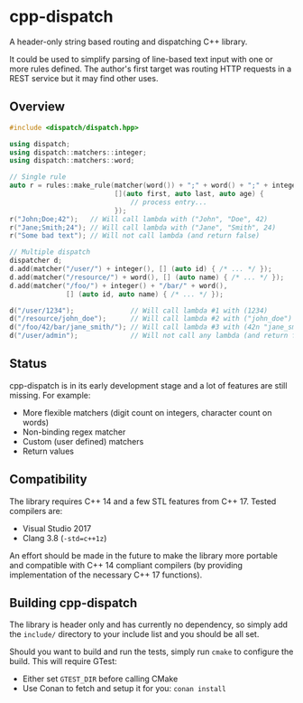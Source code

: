 # cpp-dispatch
A header-only string based routing and dispatching C++ library.

It could be used to simplify parsing of line-based text input with one or more rules defined.
The author's first target was routing HTTP requests in a REST service but it may find other uses.

## Overview

```cpp
#include <dispatch/dispatch.hpp>

using dispatch;
using dispatch::matchers::integer;
using dispatch::matchers::word;

// Single rule
auto r = rules::make_rule(matcher(word()) + ";" + word() + ";" + integer(),
                          [](auto first, auto last, auto age) {
                              // process entry...
                          });
r("John;Doe;42");   // Will call lambda with ("John", "Doe", 42)
r("Jane;Smith;24"); // Will call lambda with ("Jane", "Smith", 24)
r("Some bad text"); // Will not call lambda (and return false)

// Multiple dispatch
dispatcher d;
d.add(matcher("/user/") + integer(), [] (auto id) { /* ... */ });
d.add(matcher("/resource/") + word(), [] (auto name) { /* ... */ });
d.add(matcher("/foo/") + integer() + "/bar/" + word(),
              [] (auto id, auto name) { /* ... */ });

d("/user/1234");              // Will call lambda #1 with (1234)
d("/resource/john_doe");      // Will call lambda #2 with ("john_doe")
d("/foo/42/bar/jane_smith/"); // Will call lambda #3 with (42n "jane_smith")
d("/user/admin");             // Will not call any lambda (and return false)
```

## Status

cpp-dispatch is in its early development stage and a lot of features are still missing. For example:
* More flexible matchers (digit count on integers, character count on words)
* Non-binding regex matcher
* Custom (user defined) matchers
* Return values

## Compatibility

The library requires C++ 14 and a few STL features from C++ 17. Tested compilers are:
* Visual Studio 2017
* Clang 3.8 (`-std=c++1z`)

An effort should be made in the future to make the library more portable and compatible with C++ 14 compliant compilers
(by providing implementation of the necessary C++ 17 functions).

## Building cpp-dispatch

The library is header only and has currently no dependency, so simply add the `include/` directory to your include list and you should be all set.

Should you want to build and run the tests, simply run `cmake` to configure the build. This will require GTest:
* Either set `GTEST_DIR` before calling CMake
* Use Conan to fetch and setup it for you: `conan install`